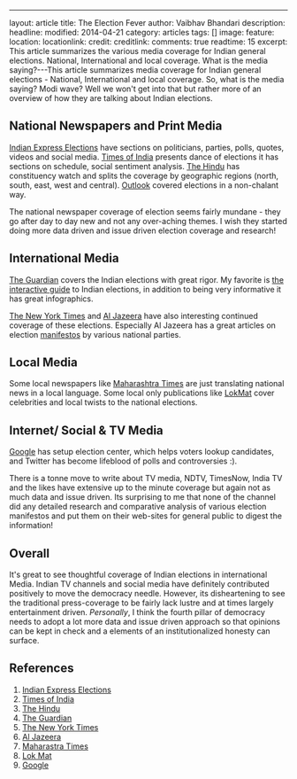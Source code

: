 ---
layout: article
title: The Election Fever
author: Vaibhav Bhandari
description: 
headline: 
modified: 2014-04-21
category: articles
tags: []
image: 
  feature: 
  location: 
  locationlink: 
  credit: 
  creditlink: 
comments: true
readtime: 15
excerpt: This article summarizes the various media coverage for Indian general elections. National, International and local coverage. What is the media saying?---This article summarizes media coverage for Indian general elections - National, International and local coverage. So, what is the media saying? Modi wave? Well we won't get into that but rather more of an overview of how they are talking about Indian elections.

## National Newspapers and Print Media
[Indian Express Elections][1] have sections on politicians, parties, polls, quotes, videos and social media. [Times of India][2] presents dance of elections it has sections on schedule, social sentiment analysis. [The Hindu][3] has constituency watch and splits the coverage by geographic regions (north, south, east, west and central). [Outlook](http://www.outlook.com/election) covered elections in a non-chalant way.

The national newspaper coverage of election seems fairly mundane - they go after day to day new and not any over-aching themes. I wish they started doing more data driven and issue driven election coverage and research!

## International Media
[The Guardian][4] covers the Indian elections with great rigor. My favorite is [the interactive guide](http://www.theguardian.com/world/2014/apr/07/-sp-indian-election-2014-interactive-guide-narendra-modi-rahul-gandhi) to Indian elections, in addition to being very informative it has great infographics.

[The New York Times][5] and [Al Jazeera][6] have also interesting continued coverage of these elections. Especially Al Jazeera has a great articles on election [manifestos](http://www.aljazeera.com/indepth/opinion/2014/04/manifestos-indian-elections-201441434237199300.html) by various national parties.

## Local Media
Some local newspapers like [Maharashtra Times][7] are just translating national news in a local language. Some local only publications like [LokMat][8] cover celebrities and local twists to the national elections.

## Internet/ Social & TV Media
[Google][9] has setup election center, which helps voters lookup candidates, and Twitter has become lifeblood of polls and controversies :).

There is a tonne move to write about TV media, NDTV, TimesNow, India TV and the likes have extensive up to the minute coverage but again not as much data and issue driven. Its surprising to me that none of the channel did any detailed research and comparative analysis of various election manifestos and put them on their web-sites for general public to digest the information!

## Overall
It's great to see thoughtful coverage of Indian elections in international Media. Indian TV channels and social media have definitely contributed positively to move the democracy needle. However, its disheartening to see the traditional press-coverage to be fairly lack lustre and at times largely entertainment driven. _Personally_, I think the fourth pillar of democracy needs to adopt a lot more data and issue driven approach so that opinions can be kept in check and a elements of an institutionalized honesty can surface.

## References
1. [Indian Express Elections][1]
2. [Times of India][2]
3. [The Hindu][3]
4. [The Guardian][4]
5. [The New York Times][5]
6. [Al Jazeera][6]
7. [Maharastra Times][7]
8. [Lok Mat][8]
9. [Google][9]

[1]:http://indianexpress.com/elections/
[2]:http://timesofindia.indiatimes.com/lok-sabha-elections-2014/elections2014.cms
[3]:http://www.thehindu.com/elections/
[4]:http://www.theguardian.com/world/indian-elections-2014
[5]:http://india.blogs.nytimes.com/category/india-votes/
[6]:http://www.aljazeera.com/indepth/interactive/2014/04/infographic-how-india-forms-government-20144484611258351.html
[7]:http://maharashtratimes.indiatimes.com/lok-sabha-elections-2014/election2014.cms
[8]:http://onlinenews1.lokmat.com/staticpages/editions/today/main/SuperVote-Main.php
[9]:https://www.google.co.in/elections/ed/in/districts

